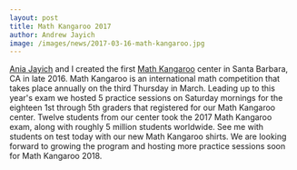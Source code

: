 ```yaml
---
layout: post
title: Math Kangaroo 2017
author: Andrew Jayich
image: /images/news/2017-03-16-math-kangaroo.jpg
---
```

[Ania Jayich](http://www.10-9lab.com/) and I created the first [Math Kangaroo](https://www.mathkangaroo.org/mk/default.html) center in Santa Barbara, CA in late 2016.  Math Kangaroo is an international math competition that takes place annually on the third Thursday in March.  Leading up to this year's exam we hosted 5 practice sessions on Saturday mornings for the eighteen 1st through 5th graders that registered for our Math Kangaroo center.  Twelve students from our center took the 2017 Math Kangaroo exam, along with roughly 5 million students worldwide.  See me with students on test today with our new Math Kangaroo shirts.  We are looking forward to growing the program and hosting more practice sessions soon for Math Kangaroo 2018.
